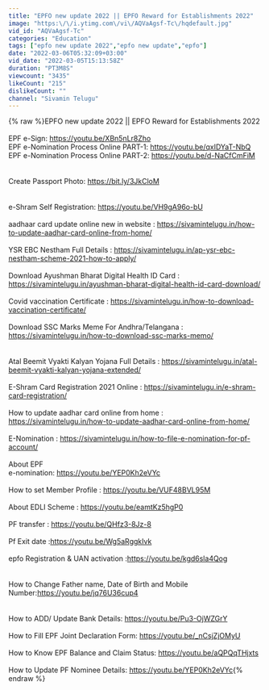 ```yaml
---
title: "EPFO new update 2022 || EPFO Reward for Establishments 2022"
image: "https:\/\/i.ytimg.com\/vi\/AQVaAgsf-Tc\/hqdefault.jpg"
vid_id: "AQVaAgsf-Tc"
categories: "Education"
tags: ["epfo new update 2022","epfo new update","epfo"]
date: "2022-03-06T05:32:09+03:00"
vid_date: "2022-03-05T15:13:58Z"
duration: "PT3M8S"
viewcount: "3435"
likeCount: "215"
dislikeCount: ""
channel: "Sivamin Telugu"
---
```

{% raw %}EPFO new update 2022 || EPFO Reward for Establishments 2022<br /><br />EPF e-Sign: <a rel="nofollow" target="blank" href="https://youtu.be/XBn5nLr8Zho">https://youtu.be/XBn5nLr8Zho</a><br />EPF e-Nomination Process Online PART-1: <a rel="nofollow" target="blank" href="https://youtu.be/qxIDYaT-NbQ">https://youtu.be/qxIDYaT-NbQ</a><br />EPF e-Nomination Process Online PART-2: <a rel="nofollow" target="blank" href="https://youtu.be/d-NaCfCmFiM">https://youtu.be/d-NaCfCmFiM</a><br /><br /><br />Create Passport Photo: <a rel="nofollow" target="blank" href="https://bit.ly/3JkCloM">https://bit.ly/3JkCloM</a><br /><br /><br />e-Shram Self Registration: <a rel="nofollow" target="blank" href="https://youtu.be/VH9gA96o-bU">https://youtu.be/VH9gA96o-bU</a><br /><br />aadhaar card update online new in website : <a rel="nofollow" target="blank" href="https://sivamintelugu.in/how-to-update-aadhar-card-online-from-home/">https://sivamintelugu.in/how-to-update-aadhar-card-online-from-home/</a><br /><br />YSR EBC Nestham Full Details : <a rel="nofollow" target="blank" href="https://sivamintelugu.in/ap-ysr-ebc-nestham-scheme-2021-how-to-apply/">https://sivamintelugu.in/ap-ysr-ebc-nestham-scheme-2021-how-to-apply/</a><br /><br />Download Ayushman Bharat Digital Health ID Card : <a rel="nofollow" target="blank" href="https://sivamintelugu.in/ayushman-bharat-digital-health-id-card-download/">https://sivamintelugu.in/ayushman-bharat-digital-health-id-card-download/</a><br /><br />Covid vaccination Certificate : <a rel="nofollow" target="blank" href="https://sivamintelugu.in/how-to-download-vaccination-certificate/">https://sivamintelugu.in/how-to-download-vaccination-certificate/</a><br /><br />Download SSC Marks Meme For Andhra/Telangana : <a rel="nofollow" target="blank" href="https://sivamintelugu.in/how-to-download-ssc-marks-memo/">https://sivamintelugu.in/how-to-download-ssc-marks-memo/</a><br /><br /><br />Atal Beemit Vyakti Kalyan Yojana Full Details : <a rel="nofollow" target="blank" href="https://sivamintelugu.in/atal-beemit-vyakti-kalyan-yojana-extended/">https://sivamintelugu.in/atal-beemit-vyakti-kalyan-yojana-extended/</a><br /><br />E-Shram Card Registration 2021 Online : <a rel="nofollow" target="blank" href="https://sivamintelugu.in/e-shram-card-registration/">https://sivamintelugu.in/e-shram-card-registration/</a><br /><br />How to update aadhar card online from home : <a rel="nofollow" target="blank" href="https://sivamintelugu.in/how-to-update-aadhar-card-online-from-home/">https://sivamintelugu.in/how-to-update-aadhar-card-online-from-home/</a><br /><br />E-Nomination : <a rel="nofollow" target="blank" href="https://sivamintelugu.in/how-to-file-e-nomination-for-pf-account/">https://sivamintelugu.in/how-to-file-e-nomination-for-pf-account/</a><br /><br />About EPF <br />e-nomination: <a rel="nofollow" target="blank" href="https://youtu.be/YEP0Kh2eVYc">https://youtu.be/YEP0Kh2eVYc</a><br /><br />How to set Member Profile : <a rel="nofollow" target="blank" href="https://youtu.be/VUF48BVL95M">https://youtu.be/VUF48BVL95M</a><br /><br />About EDLI Scheme : <a rel="nofollow" target="blank" href="https://youtu.be/eamtKz5hgP0">https://youtu.be/eamtKz5hgP0</a><br /><br />PF transfer : <a rel="nofollow" target="blank" href="https://youtu.be/QHfz3-8Jz-8">https://youtu.be/QHfz3-8Jz-8</a><br /><br />Pf Exit date :<a rel="nofollow" target="blank" href="https://youtu.be/Wg5aRggkIvk">https://youtu.be/Wg5aRggkIvk</a><br /><br />epfo Registration &amp; UAN activation :<a rel="nofollow" target="blank" href="https://youtu.be/kgd6sla4Qog">https://youtu.be/kgd6sla4Qog</a><br /><br /><br />How to Change Father name, Date of Birth and Mobile Number:<a rel="nofollow" target="blank" href="https://youtu.be/jq76U36cup4">https://youtu.be/jq76U36cup4</a><br /><br /><br />How to ADD/ Update Bank Details: <a rel="nofollow" target="blank" href="https://youtu.be/Pu3-OjWZGrY">https://youtu.be/Pu3-OjWZGrY</a><br /><br />How to Fill EPF Joint Declaration Form: <a rel="nofollow" target="blank" href="https://youtu.be/_nCsjZjOMyU">https://youtu.be/_nCsjZjOMyU</a><br /><br />How to Know EPF Balance and Claim Status: <a rel="nofollow" target="blank" href="https://youtu.be/aQPQqTHjxts">https://youtu.be/aQPQqTHjxts</a><br /><br />How to Update PF Nominee Details: <a rel="nofollow" target="blank" href="https://youtu.be/YEP0Kh2eVYc">https://youtu.be/YEP0Kh2eVYc</a>{% endraw %}
